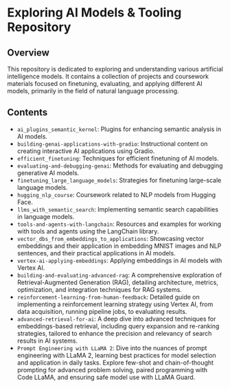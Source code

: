 # Exploring AI Models & Tooling Repository

## Overview

This repository is dedicated to exploring and understanding various artificial intelligence models. It contains a collection of projects and coursework materials focused on finetuning, evaluating, and applying different AI models, primarily in the field of natural language processing.

## Contents

- `ai_plugins_semantic_kernel`: Plugins for enhancing semantic analysis in AI models.
- `building-genai-applications-with-gradio`: Instructional content on creating interactive AI applications using Gradio.
- `efficient_finetuning`: Techniques for efficient finetuning of AI models.
- `evaluating-and-debugging-genai`: Methods for evaluating and debugging generative AI models.
- `finetuning_large_language_models`: Strategies for finetuning large-scale language models.
- `hugging_nlp_course`: Coursework related to NLP models from Hugging Face.
- `llms_with_semantic_search`: Implementing semantic search capabilities in language models.
- `tools-and-agents-with-langchain`: Resources and examples for working with tools and agents using the LangChain library.
- `vector_dbs_from_embeddings_to_applications`: Showcasing vector embeddings and their application in embedding MNIST images and NLP sentences, and their practical applications in AI models.
- `vertex-ai-applying-embeddings`: Applying embeddings in AI models with Vertex AI.
- `building-and-evaluating-advanced-rag`: A comprehensive exploration of Retrieval-Augmented Generation (RAG), detailing architecture, metrics, optimization, and integration techniques for RAG systems.
- `reinforcement-learning-from-human-feedback`: Detailed guide on implementing a reinforcement learning strategy using Vertex AI, from data acquisition, running pipeline jobs, to evaluating results.
- `advanced-retrieval-for-ai`: A deep dive into advanced techniques for embeddings-based retrieval, including query expansion and re-ranking strategies, tailored to enhance the precision and relevancy of search results in AI systems.
- `Prompt Engineering with LLaMA 2`: Dive into the nuances of prompt engineering with LLaMA 2, learning best practices for model selection and application in daily tasks. Explore few-shot and chain-of-thought prompting for advanced problem solving, paired programming with Code LLaMA, and ensuring safe model use with LLaMA Guard.
